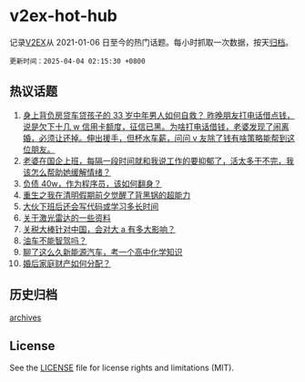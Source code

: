# v2ex-hot-hub

 记录[V2EX](https://www.v2ex.com/)从 2021-01-06 日至今的热门话题。每小时抓取一次数据，按天[归档](archives)。

`更新时间：2025-04-04 02:15:30 +0800`

## 热议话题

1. [身上背负房贷车贷孩子的 33 岁中年男人如何自救？
昨晚朋友打电话借点钱，说是欠下十几 w 信用卡额度，征信已黑。为啥打电话借钱，老婆发现了闹离婚，必须让还掉。伸出援手，但杯水车薪，问问 v 友除了钱有啥策略能帮到这位朋友。](https://www.v2ex.com/t/1123030)
1. [老婆在国企上班，每隔一段时间就和我说工作的要抑郁了，活太多干不完，我该怎么帮助她缓解情绪？](https://www.v2ex.com/t/1123032)
1. [负债 40w，作为程序员，该如何翻身？](https://www.v2ex.com/t/1123110)
1. [重生之我在清明假期前夕觉醒了背黑锅的超能力](https://www.v2ex.com/t/1123078)
1. [大伙下班后还会写代码或学习多长时间](https://www.v2ex.com/t/1123004)
1. [关于激光雷达的一些资料](https://www.v2ex.com/t/1123000)
1. [关税大棒针对中国，会对大 a 有多大影响？](https://www.v2ex.com/t/1123006)
1. [油车不能智驾吗？](https://www.v2ex.com/t/1123016)
1. [聊了这么久新能源汽车，考一个高中化学知识](https://www.v2ex.com/t/1123001)
1. [婚后家庭财产如何分配？](https://www.v2ex.com/t/1123144)

## 历史归档

[archives](archives)

## License

See the [LICENSE](LICENSE) file for license rights and limitations (MIT).
